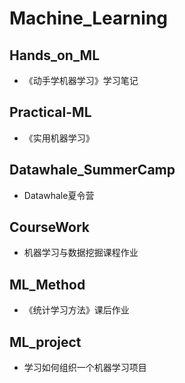 # Machine_Learning

## Hands_on_ML
- 《动手学机器学习》学习笔记

## Practical-ML
- 《实用机器学习》

## Datawhale_SummerCamp
- Datawhale夏令营

## CourseWork
- 机器学习与数据挖掘课程作业

## ML_Method
- 《统计学习方法》课后作业

## ML_project
- 学习如何组织一个机器学习项目

## 